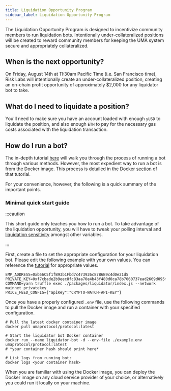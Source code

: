 ```yaml
---
title: Liquidation Opportunity Program
sidebar_label: Liquidation Opportunity Program
---
```


The Liquidation Opportunity Program is designed to incentivize community members
to run liquidation bots. Intentionally under-collateralized positions will be
created to reward community members for keeping the UMA system secure and
appropriately collateralized.

## When is the next opportunity?

On Friday, August 14th at 11:30am Pacific Time (i.e. San Francisco time), Risk Labs will intentionally create an under-collateralized
position, creating an on-chain profit opportunity of approximately \$2,000 for
any liquidator bot to take.

## What do I need to liquidate a position?

You'll need to make sure you have an account loaded with enough `yUSD` to
liquidate the position, and also enough `ETH` to pay for the necessary gas costs
associated with the liquidation transaction.

## How do I run a bot?

The in-depth tutorial [here](developers/bots.md) will walk you through the
process of running a bot through various methods. However, the most expedient
way to run a bot is from the Docker image. This process is detailed in the
Docker [section](developers/bots.md#running-the-bots-locally-with-docker) of that
tutorial.

For your convenience, however, the following is a quick summary of the important
points.

### Minimal quick start guide

:::caution

This short guide only teaches you how to run a bot. To take advantage of the
liquidation opportunity, you will have to tweak your polling interval and
[liquidation sensitivity](developers/bots.md#specifying-liquidation-sensitivity-parameters)
amongst other variables.

:::

First, create a file to set the appropriate configuration for your liquidation
bot. Please edit the following example with your own values. You can reference
the [tutorial](developers/bots.md) for appropriate values.

```shell title="example.env"
EMP_ADDRESS=0xb56C5f1fB93b1Fbd7c473926c87B6B9c4d0e21d5
PRIVATE_KEY=0xf7cbade2b9eec8fc83aa70e4b43f480d0ca78b7060737ead2669d095f2035322
COMMAND=yarn truffle exec ./packages/liquidator/index.js --network mainnet_privatekey
PRICE_FEED_CONFIG={"apiKey":"CRYPTO-WATCH-API-KEY"}
```

Once you have a properly configured `.env` file, use the following commands to
pull the Docker image and run a container with your specified configuration.

```shell
# Pull the latest docker container image
docker pull umaprotocol/protocol:latest

# Start the liquidator bot Docker container
docker run --name liquidator-bot -d --env-file ./example.env umaprotocol/protocol:latest
# *your container hash should print here*

# List logs from running bot:
docker logs <your container hash>
```

When you are familiar with using the Docker image, you can deploy the Docker
image on any cloud service provider of your choice, or alternatively you could
run it locally on your machine.

